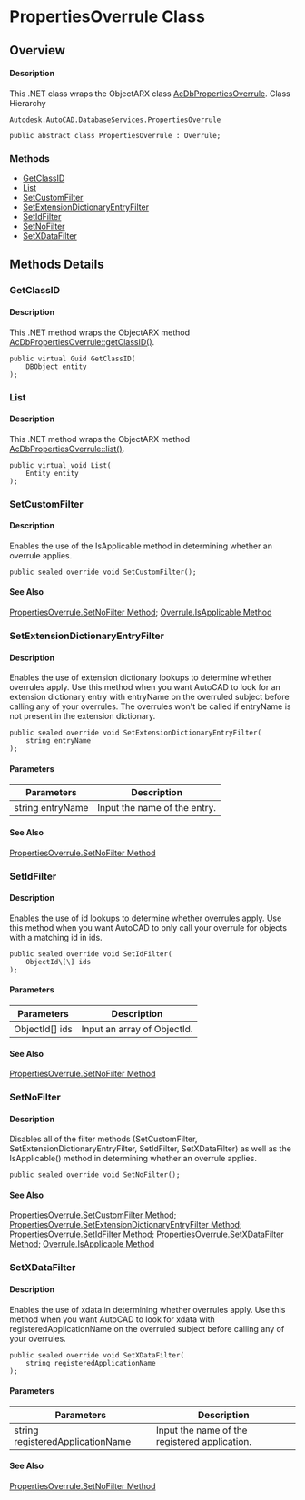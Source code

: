 # PropertiesOverrule Class

## Overview

#### Description
This .NET class wraps the ObjectARX class [AcDbPropertiesOverrule](AcDbPropertiesOverrule.md).
Class Hierarchy
```text
Autodesk.AutoCAD.DatabaseServices.PropertiesOverrule
```

```text
public abstract class PropertiesOverrule : Overrule;
```

### Methods

- [GetClassID](#getclassid)
- [List](#list)
- [SetCustomFilter](#setcustomfilter)
- [SetExtensionDictionaryEntryFilter](#setextensiondictionaryentryfilter)
- [SetIdFilter](#setidfilter)
- [SetNoFilter](#setnofilter)
- [SetXDataFilter](#setxdatafilter)


## Methods Details

### GetClassID

#### Description
This .NET method wraps the ObjectARX method [AcDbPropertiesOverrule::getClassID()](AcDbPropertiesOverrule__getClassID@AcDbObject_@CLSID_.md).
```text
public virtual Guid GetClassID(
    DBObject entity
);
```

### List

#### Description
This .NET method wraps the ObjectARX method [AcDbPropertiesOverrule::list()](AcDbPropertiesOverrule__list@AcDbEntity_.md).
```text
public virtual void List(
    Entity entity
);
```

### SetCustomFilter

#### Description
Enables the use of the IsApplicable method in determining whether an overrule applies.
```text
public sealed override void SetCustomFilter();
```

#### See Also
[PropertiesOverrule.SetNoFilter Method](Autodesk_AutoCAD_DatabaseServices_PropertiesOverrule_SetNoFilter.md); [Overrule.IsApplicable Method](Autodesk_AutoCAD_Runtime_Overrule_IsApplicable@RXObject.md)

### SetExtensionDictionaryEntryFilter

#### Description
Enables the use of extension dictionary lookups to determine whether overrules apply. 
Use this method when you want AutoCAD to look for an extension dictionary entry with entryName on the overruled subject before calling any of your overrules. The overrules won't be called if entryName is not present in the extension dictionary.
```text
public sealed override void SetExtensionDictionaryEntryFilter(
    string entryName
);
```

#### Parameters

| Parameters | Description |
| --- | --- |
| string entryName | Input the name of the entry. |

#### See Also
[PropertiesOverrule.SetNoFilter Method](Autodesk_AutoCAD_DatabaseServices_PropertiesOverrule_SetNoFilter.md)

### SetIdFilter

#### Description
Enables the use of id lookups to determine whether overrules apply. 
Use this method when you want AutoCAD to only call your overrule for objects with a matching id in ids.
```text
public sealed override void SetIdFilter(
    ObjectId\[\] ids
);
```

#### Parameters

| Parameters | Description |
| --- | --- |
| ObjectId[] ids | Input an array of ObjectId. |

#### See Also
[PropertiesOverrule.SetNoFilter Method](Autodesk_AutoCAD_DatabaseServices_PropertiesOverrule_SetNoFilter.md)

### SetNoFilter

#### Description
Disables all of the filter methods (SetCustomFilter, SetExtensionDictionaryEntryFilter, SetIdFilter, SetXDataFilter) as well as the IsApplicable() method in determining whether an overrule applies.
```text
public sealed override void SetNoFilter();
```

#### See Also
[PropertiesOverrule.SetCustomFilter Method](Autodesk_AutoCAD_DatabaseServices_PropertiesOverrule_SetCustomFilter.md); [PropertiesOverrule.SetExtensionDictionaryEntryFilter Method](Autodesk_AutoCAD_DatabaseServices_PropertiesOverrule_SetExtensionDictionaryEntryFilter@string.md); [PropertiesOverrule.SetIdFilter Method](Autodesk_AutoCAD_DatabaseServices_PropertiesOverrule_SetIdFilter@ObjectId\[\].md); [PropertiesOverrule.SetXDataFilter Method](Autodesk_AutoCAD_DatabaseServices_PropertiesOverrule_SetXDataFilter@string.md); [Overrule.IsApplicable Method](Autodesk_AutoCAD_Runtime_Overrule_IsApplicable@RXObject.md)

### SetXDataFilter

#### Description
Enables the use of xdata in determining whether overrules apply. Use this method when you want AutoCAD to look for xdata with registeredApplicationName on the overruled subject before calling any of your overrules.
```text
public sealed override void SetXDataFilter(
    string registeredApplicationName
);
```

#### Parameters

| Parameters | Description |
| --- | --- |
| string registeredApplicationName | Input the name of the registered application. |

#### See Also
[PropertiesOverrule.SetNoFilter Method](Autodesk_AutoCAD_DatabaseServices_PropertiesOverrule_SetNoFilter.md)